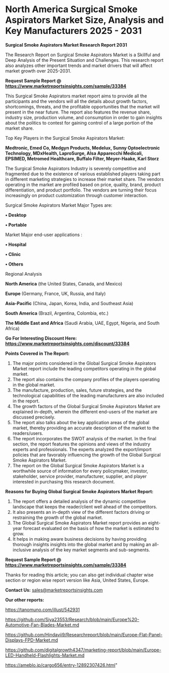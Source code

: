 # North America Surgical Smoke Aspirators Market Size, Analysis and Key Manufacturers 2025 - 2031

<strong>Surgical Smoke Aspirators Market Research Report 2031</strong>

The Research Report on Surgical Smoke Aspirators Market is a Skillful and Deep Analysis of the Present Situation and Challenges. This research report also analyzes other important trends and market drivers that will affect market growth over 2025-2031.

<strong>Request Sample Report @ <a href=https://www.marketreportsinsights.com/sample/33384>https://www.marketreportsinsights.com/sample/33384</a></strong>

This Surgical Smoke Aspirators market report aims to provide all the participants and the vendors will all the details about growth factors, shortcomings, threats, and the profitable opportunities that the market will present in the near future. The report also features the revenue share, industry size, production volume, and consumption in order to gain insights about the politics to contest for gaining control of a large portion of the market share.

Top Key Players in the Surgical Smoke Aspirators Market:

<strong>Medtronic, Emed Co, Medgyn Products, Medelux, Sunny Optoelectronic Technology, MDxHealth, LaproSurge, Alsa Apparecchi Medicali, EPSIMED, Metromed Healthcare, Buffalo Filter, Meyer-Haake, Karl Storz</strong>

The Surgical Smoke Aspirators Industry is severely competitive and fragmented due to the existence of various established players taking part in different marketing strategies to increase their market share. The vendors operating in the market are profiled based on price, quality, brand, product differentiation, and product portfolio. The vendors are turning their focus increasingly on product customization through customer interaction.

Surgical Smoke Aspirators Market Major Types are:

<strong>•  Desktop

•  Portable</strong>

Market Major end-user applications :

<strong>•  Hospital

•  Clinic

•  Others</strong>

Regional Analysis

</u><strong><b>North America</b></strong> (the United States, Canada, and Mexico)

<strong><b>Europe </b></strong>(Germany, France, UK, Russia, and Italy)

<strong><b>Asia-Pacific</b></strong> (China, Japan, Korea, India, and Southeast Asia)

<strong><b>South America</b></strong> (Brazil, Argentina, Colombia, etc.)

<strong><b>The Middle East and Africa</b></strong> (Saudi Arabia, UAE, Egypt, Nigeria, and South Africa)

<strong>Go For Interesting Discount Here: <a href=https://www.marketreportsinsights.com/discount/33384>https://www.marketreportsinsights.com/discount/33384</a></strong>

<strong>Points Covered in The Report:</strong>
<ol>
  <li>The major points considered in the Global Surgical Smoke Aspirators Market report include the leading competitors operating in the global market.</li>
  <li>The report also contains the company profiles of the players operating in the global market.</li>
  <li>The manufacture, production, sales, future strategies, and the technological capabilities of the leading manufacturers are also included in the report.</li>
  <li>The growth factors of the Global Surgical Smoke Aspirators Market are explained in-depth, wherein the different end-users of the market are discussed precisely.</li>
  <li>The report also talks about the key application areas of the global market, thereby providing an accurate description of the market to the readers/users.</li>
  <li>The report incorporates the SWOT analysis of the market. In the final section, the report features the opinions and views of the industry experts and professionals. The experts analyzed the export/import policies that are favorably influencing the growth of the Global Surgical Smoke Aspirators Market.</li>
  <li>The report on the Global Surgical Smoke Aspirators Market is a worthwhile source of information for every policymaker, investor, stakeholder, service provider, manufacturer, supplier, and player interested in purchasing this research document.</li>
</ol>
<strong>Reasons for Buying Global Surgical Smoke Aspirators Market Report:</strong>

<ol>
  <li>The report offers a detailed analysis of the dynamic competitive landscape that keeps the reader/client well ahead of the competitors.</li>
  <li>It also presents an in-depth view of the different factors driving or restraining the growth of the global market.</li>
  <li>The Global Surgical Smoke Aspirators Market report provides an eight-year forecast evaluated on the basis of how the market is estimated to grow.</li>
  <li>It helps in making aware business decisions by having providing thorough insights insights into the global market and by making an all-inclusive analysis of the key market segments and sub-segments.</li>
</ol>
<strong>Request Sample Report @ <a href=https://www.marketreportsinsights.com/sample/33384>https://www.marketreportsinsights.com/sample/33384</a></strong>


Thanks for reading this article; you can also get individual chapter wise section or region wise report version like Asia, United States, Europe.

<strong>Contact Us:</strong>
sales@marketreportsinsights.com

<strong>Our other reports:</strong>

<a href=https://tanomuno.com/illust/542931>https://tanomuno.com/illust/542931</a>

<a href=https://github.com/Siya23553/Research/blob/main/Europe%20-Automotive-Fan-Blades-Market.md>https://github.com/Siya23553/Research/blob/main/Europe%20-Automotive-Fan-Blades-Market.md</a>

<a href=https://github.com/Hindavii9/Researchreport/blob/main/Europe-Flat-Panel-Displays-FPD-Market.md>https://github.com/Hindavii9/Researchreport/blob/main/Europe-Flat-Panel-Displays-FPD-Market.md</a>

<a href=https://github.com/digitalgrowth4347/marketing-report/blob/main/Europe-LED-Handheld-Flashlights-Market.md>https://github.com/digitalgrowth4347/marketing-report/blob/main/Europe-LED-Handheld-Flashlights-Market.md</a>

<a href=https://ameblo.jp/cargo656/entry-12892307426.html>https://ameblo.jp/cargo656/entry-12892307426.html</a>"
